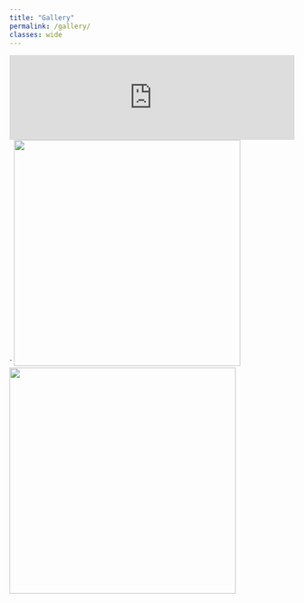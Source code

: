 ```yaml
---
title: "Gallery"
permalink: /gallery/
classes: wide
---
```


<iframe class="slideshow-iframe" src="https://neksharan.github.io/slides/my-pics1.html"
style="width:100%" frameborder="0" scrolling="no" onload="resizeIframe(this)"></iframe>`

<img src="{{site.baseurl}}/images/photos/fig12b1_copy.png" width="400" height="400"/>
<img src="{{site.baseurl}}/images/photos/jet3D_schematic_mod.png" width="400" height="400"/>